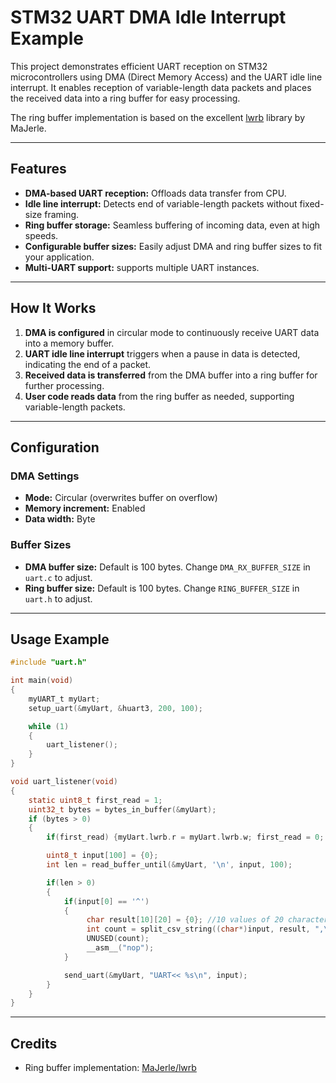 # STM32 UART DMA Idle Interrupt Example

This project demonstrates efficient UART reception on STM32 microcontrollers using DMA (Direct Memory Access) and the UART idle line interrupt. It enables reception of variable-length data packets and places the received data into a ring buffer for easy processing.

The ring buffer implementation is based on the excellent [lwrb](https://github.com/MaJerle/lwrb) library by MaJerle.

---

## Features

- **DMA-based UART reception:** Offloads data transfer from CPU.
- **Idle line interrupt:** Detects end of variable-length packets without fixed-size framing.
- **Ring buffer storage:** Seamless buffering of incoming data, even at high speeds.
- **Configurable buffer sizes:** Easily adjust DMA and ring buffer sizes to fit your application.
- **Multi-UART support:** supports multiple UART instances.

---

## How It Works

1. **DMA is configured** in circular mode to continuously receive UART data into a memory buffer.
2. **UART idle line interrupt** triggers when a pause in data is detected, indicating the end of a packet.
3. **Received data is transferred** from the DMA buffer into a ring buffer for further processing.
4. **User code reads data** from the ring buffer as needed, supporting variable-length packets.

---

## Configuration

### DMA Settings

- **Mode:** Circular (overwrites buffer on overflow)
- **Memory increment:** Enabled
- **Data width:** Byte

### Buffer Sizes

- **DMA buffer size:** Default is 100 bytes. Change `DMA_RX_BUFFER_SIZE` in `uart.c` to adjust.
- **Ring buffer size:** Default is 100 bytes. Change `RING_BUFFER_SIZE` in `uart.h` to adjust.

---

## Usage Example

```c
#include "uart.h"

int main(void)
{
    myUART_t myUart;
    setup_uart(&myUart, &huart3, 200, 100);

    while (1)
    {
        uart_listener();
    }
}

void uart_listener(void)
{
	static uint8_t first_read = 1;
	uint32_t bytes = bytes_in_buffer(&myUart);
    if (bytes > 0)
    {
    	if(first_read) {myUart.lwrb.r = myUart.lwrb.w; first_read = 0; return;}

        uint8_t input[100] = {0};
        int len = read_buffer_until(&myUart, '\n', input, 100);

        if(len > 0)
        {
        	if(input[0] == '^')
			{
				 char result[10][20] = {0};	//10 values of 20 characters
				 int count = split_csv_string((char*)input, result, ",\r\n");
				 UNUSED(count);
				 __asm__("nop");
			}

			send_uart(&myUart, "UART<< %s\n", input);
        }
    }
}
```

---


## Credits

- Ring buffer implementation: [MaJerle/lwrb](https://github.com/MaJerle/lwrb)

